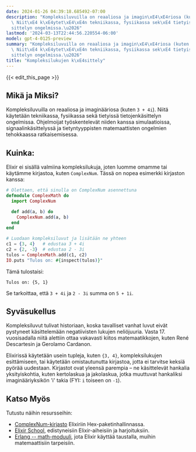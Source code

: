 ```yaml
---
date: 2024-01-26 04:39:18.685492-07:00
description: "Kompleksiluvuilla on reaaliosa ja imagin\xE4\xE4riosa (kuten `3 + 4i`).\
  \ Niit\xE4 k\xE4ytet\xE4\xE4n tekniikassa, fysiikassa sek\xE4 tietyiss\xE4 tietojenk\xE4\
  sittelyn ongelmissa.\u2026"
lastmod: '2024-03-13T22:44:56.220554-06:00'
model: gpt-4-0125-preview
summary: "Kompleksiluvuilla on reaaliosa ja imagin\xE4\xE4riosa (kuten `3 + 4i`).\
  \ Niit\xE4 k\xE4ytet\xE4\xE4n tekniikassa, fysiikassa sek\xE4 tietyiss\xE4 tietojenk\xE4\
  sittelyn ongelmissa.\u2026"
title: "Kompleksilukujen k\xE4sittely"
---
```


{{< edit_this_page >}}

## Mikä ja Miksi?
Kompleksiluvuilla on reaaliosa ja imaginääriosa (kuten `3 + 4i`). Niitä käytetään tekniikassa, fysiikassa sekä tietyissä tietojenkäsittelyn ongelmissa. Ohjelmoijat työskentelevät niiden kanssa simulaatioissa, signaalinkäsittelyssä ja tietyntyyppisten matemaattisten ongelmien tehokkaassa ratkaisemisessa.

## Kuinka:
Elixir ei sisällä valmiina kompleksilukuja, joten luomme omamme tai käytämme kirjastoa, kuten `ComplexNum`. Tässä on nopea esimerkki kirjaston kanssa:

```elixir
# Olettaen, että sinulla on ComplexNum asennettuna
defmodule ComplexMath do
  import ComplexNum

  def add(a, b) do
    ComplexNum.add(a, b)
  end
end

# Luodaan kompleksiluvut ja lisätään ne yhteen
c1 = {3, 4}   # edustaa 3 + 4i
c2 = {2, -3}  # edustaa 2 - 3i
tulos = ComplexMath.add(c1, c2)
IO.puts "Tulos on: #{inspect(tulos)}"
```

Tämä tulostaisi:
```
Tulos on: {5, 1}
```

Se tarkoittaa, että `3 + 4i` ja `2 - 3i` summa on `5 + 1i`.

## Syväsukellus
Kompleksiluvut tulivat historiaan, koska tavalliset vanhat luvut eivät pystyneet käsittelemään negatiivisten lukujen neliöjuuria. Vasta 17. vuosisadalla niitä alettiin ottaa vakavasti kiitos matemaatikkojen, kuten René Descartesin ja Gerolamo Cardanon.

Elixirissä käytetään usein tupleja, kuten `{3, 4}`, kompleksilukujen esittämiseen, tai käytetään omistautunutta kirjastoa, jotta ei tarvitse keksiä pyörää uudestaan. Kirjastot ovat yleensä parempia – ne käsittelevät hankalia yksityiskohtia, kuten kertolaskua ja jakolaskua, jotka muuttuvat hankaliksi imaginääriyksikön 'i' takia (FYI: `i` toiseen on `-1`).

## Katso Myös
Tutustu näihin resursseihin:
- [ComplexNum-kirjasto](https://hex.pm/packages/complex_num) Elixiriin Hex-paketinhallinnassa.
- [Elixir School](https://elixirschool.com/en/), edistyneisiin Elixir-aiheisiin ja harjoituksiin.
- [Erlang -- math-moduuli](http://erlang.org/doc/man/math.html), jota Elixir käyttää taustalla, muihin matemaattisiin tarpeisiin.
